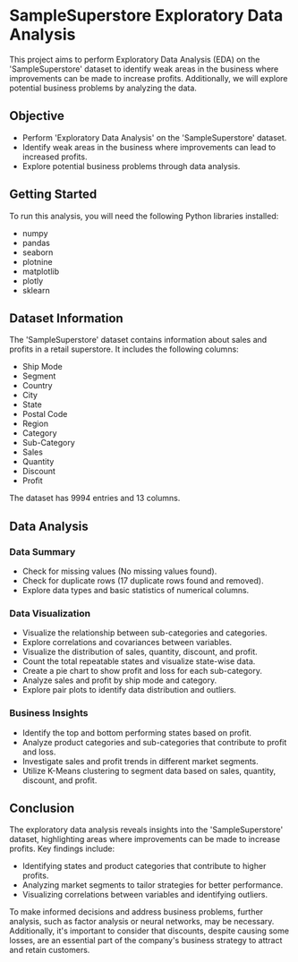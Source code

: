 # SampleSuperstore Exploratory Data Analysis

This project aims to perform Exploratory Data Analysis (EDA) on the 'SampleSuperstore' dataset to identify weak areas in the business where improvements can be made to increase profits. Additionally, we will explore potential business problems by analyzing the data.

## Objective

- Perform 'Exploratory Data Analysis' on the 'SampleSuperstore' dataset.
- Identify weak areas in the business where improvements can lead to increased profits.
- Explore potential business problems through data analysis.

## Getting Started

To run this analysis, you will need the following Python libraries installed:

- numpy
- pandas
- seaborn
- plotnine
- matplotlib
- plotly
- sklearn

## Dataset Information

The 'SampleSuperstore' dataset contains information about sales and profits in a retail superstore. It includes the following columns:

- Ship Mode
- Segment
- Country
- City
- State
- Postal Code
- Region
- Category
- Sub-Category
- Sales
- Quantity
- Discount
- Profit

The dataset has 9994 entries and 13 columns.

## Data Analysis

### Data Summary
- Check for missing values (No missing values found).
- Check for duplicate rows (17 duplicate rows found and removed).
- Explore data types and basic statistics of numerical columns.

### Data Visualization
- Visualize the relationship between sub-categories and categories.
- Explore correlations and covariances between variables.
- Visualize the distribution of sales, quantity, discount, and profit.
- Count the total repeatable states and visualize state-wise data.
- Create a pie chart to show profit and loss for each sub-category.
- Analyze sales and profit by ship mode and category.
- Explore pair plots to identify data distribution and outliers.

### Business Insights
- Identify the top and bottom performing states based on profit.
- Analyze product categories and sub-categories that contribute to profit and loss.
- Investigate sales and profit trends in different market segments.
- Utilize K-Means clustering to segment data based on sales, quantity, discount, and profit.


## Conclusion

The exploratory data analysis reveals insights into the 'SampleSuperstore' dataset, highlighting areas where improvements can be made to increase profits. Key findings include:

- Identifying states and product categories that contribute to higher profits.
- Analyzing market segments to tailor strategies for better performance.
- Visualizing correlations between variables and identifying outliers.

To make informed decisions and address business problems, further analysis, such as factor analysis or neural networks, may be necessary. Additionally, it's important to consider that discounts, despite causing some losses, are an essential part of the company's business strategy to attract and retain customers.

